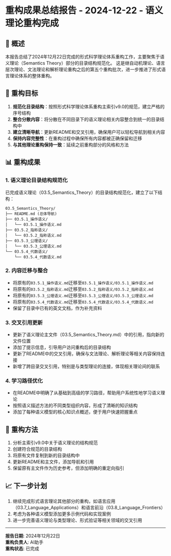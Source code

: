 # 重构成果总结报告 - 2024-12-22 - 语义理论重构完成

## 📝 概述

本报告总结了2024年12月22日完成的形式科学理论体系重构工作，主要聚焦于语义理论（Semantics Theory）部分的目录结构规范化。
这是继自动机理论、语言层次理论、文法理论和解析理论重构之后的第五个重构批次，进一步推进了形式语言理论体系的整体重构。

## 🎯 重构目标

1. **规范化目录结构**：按照形式科学理论体系重构主索引v9.0的规范，建立严格的序号结构
2. **整合分散内容**：将分散在不同目录下的语义理论相关内容整合到统一的目录结构中
3. **建立清晰导航**：更新README和交叉引用，确保用户可以轻松导航到相关内容
4. **保持内容完整性**：在重构过程中确保所有内容都被正确保留和迁移
5. **与其他理论重构保持一致**：延续之前重构部分的风格和方法

## 📊 重构成果

### 1. 语义理论目录结构规范化

已完成语义理论（03.5_Semantics_Theory）的目录结构规范化，建立了以下结构：

```text
03.5_Semantics_Theory/
├── README.md (总体导航)
├── 03.5.1_操作语义/
│   └── 03.5.1_操作语义.md
├── 03.5.2_指称语义/
│   └── 03.5.2_指称语义.md
├── 03.5.3_公理语义/
│   └── 03.5.3_公理语义.md
└── 03.5.4_代数语义/
    └── 03.5.4_代数语义.md
```

### 2. 内容迁移与整合

- 将原有的`03.5.1_操作语义.md`迁移至`03.5.1_操作语义/03.5.1_操作语义.md`
- 将原有的`03.5.2_指称语义.md`迁移至`03.5.2_指称语义/03.5.2_指称语义.md`
- 将原有的`03.5.3_公理语义.md`迁移至`03.5.3_公理语义/03.5.3_公理语义.md`
- 将原有的`03.5.4_代数语义.md`迁移至`03.5.4_代数语义/03.5.4_代数语义.md`
- 保留了目录中已有的英文文档，作为补充资料

### 3. 交叉引用更新

- 更新了语义理论主文件（03.5_Semantics_Theory.md）中的引用，指向新的文件位置
- 添加了提示信息，引导用户访问重构后的目录结构
- 更新了README中的交叉引用，确保与文法理论、解析理论等相关内容保持连接
- 新增了跨目录交叉引用，特别是与类型理论的连接，体现相关理论间的联系

### 4. 学习路径优化

- 在README中明确了从基础到高级的学习路径，帮助用户系统性地学习语义理论
- 按照语义描述方法的不同类型组织内容，形成了清晰的知识结构
- 添加了每种语义模型的核心知识点概述，便于用户快速把握重点

## 🔄 重构方法

1. 分析主索引v9.0中关于语义理论的结构规范
2. 创建符合规范的目录结构
3. 将原有文件复制到新的目录结构中
4. 更新README和主文件，添加导航和引用
5. 保留原有主文件作为历史参考，但添加明确的重定向指引

## 📈 下一步计划

1. 继续完成形式语言理论其他部分的重构，如语言应用（03.7_Language_Applications）和语言前沿（03.8_Language_Frontiers）
2. 考虑为各种语义模型添加更多示例代码和实现案例
3. 进一步完善语义理论与类型理论、形式验证等相关领域的交叉引用

---

**报告日期**: 2024年12月22日  
**重构负责人**: AI助手  
**重构状态**: 已完成
